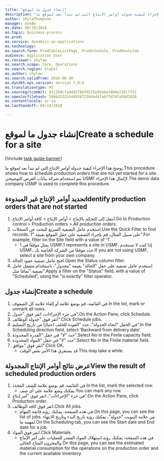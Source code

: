 ```yaml
--- 
title: "إنشاء جدول ما لموقع"
description: "يوضح هذا الإجراء كيفية جدولة أوامر الإنتاج التي لم تبدأ بعد لموقع ما."
author: ShylaThompson
manager: AnnBe
ms.date: 08/29/2018
ms.topic: business-process
ms.prod: 
ms.service: dynamics-ax-applications
ms.technology: 
ms.search.form: ProdTableListPage, ProdSchedule, ProdRouteJob
audience: Application User
ms.reviewer: shylaw
ms.search.scope: Core, Operations
ms.search.region: Global
ms.author: shylaw
ms.search.validFrom: 2016-06-30
ms.dyn365.ops.version: Version 7.0.0
ms.translationtype: HT
ms.sourcegitcommit: 0312b8cfadd45f8e59225e9daba78b9e216cff51
ms.openlocfilehash: 54bb2532534d5567239dad4fab7fd74fa50d2826
ms.contentlocale: ar-sa
ms.lasthandoff: 09/14/2018

---
```

# <a name="create-a-schedule-for-a-site"></a><span data-ttu-id="c9d89-103">إنشاء جدول ما لموقع</span><span class="sxs-lookup"><span data-stu-id="c9d89-103">Create a schedule for a site</span></span>

[!include [task guide banner](../../includes/task-guide-banner.md)]

<span data-ttu-id="c9d89-104">يوضح هذا الإجراء كيفية جدولة أوامر الإنتاج التي لم تبدأ بعد لموقع ما.</span><span class="sxs-lookup"><span data-stu-id="c9d89-104">This procedure shows how to schedule production orders that are not yet started for a site.</span></span>  <span data-ttu-id="c9d89-105">يتم استخدام شركة بيانات العرض التوضيحي USMF لإكمال هذا الإجراء.</span><span class="sxs-lookup"><span data-stu-id="c9d89-105">The demo data company USMF is used to complete this procedure.</span></span>


## <a name="identify-production-orders-that-are-not-started"></a><span data-ttu-id="c9d89-106">تحديد أوامر الإنتاج غير المبدوءة</span><span class="sxs-lookup"><span data-stu-id="c9d89-106">Identify production orders that are not started</span></span>
1. <span data-ttu-id="c9d89-107">انتقل إلى التحكم بالإنتاج‬ > أوامر الإنتاج > كافة أوامر الإنتاج.</span><span class="sxs-lookup"><span data-stu-id="c9d89-107">Go to Production control > Production orders > All production orders.</span></span>
2. <span data-ttu-id="c9d89-108">استخدم عامل التصفية السريع للبحث عن السجلات.</span><span class="sxs-lookup"><span data-stu-id="c9d89-108">Use the Quick Filter to find records.</span></span> <span data-ttu-id="c9d89-109">على سبيل المثال، قم بإجراء التصفية على حقل الموقع بقيمة "1".</span><span class="sxs-lookup"><span data-stu-id="c9d89-109">For example, filter on the Site field with a value of '1'.</span></span>
    * <span data-ttu-id="c9d89-110">1 يمثل موقعًا في USMF.</span><span class="sxs-lookup"><span data-stu-id="c9d89-110">1 represents a site in USMF.</span></span> <span data-ttu-id="c9d89-111">إذا كنت لا تستخدم USMF، حدد موقعًا من الشركة الخاصة بك.</span><span class="sxs-lookup"><span data-stu-id="c9d89-111">If you are not using USMF, select a site from your own company.</span></span>  
3. <span data-ttu-id="c9d89-112">افتح عامل تصفية عمود الحالة.</span><span class="sxs-lookup"><span data-stu-id="c9d89-112">Open the Status column filter.</span></span>
4. <span data-ttu-id="c9d89-113">استخدم عامل تصفية على حقل "الحالة" بقيمة "مجدول"، باستخدام مشغل عامل تصفية "تمامًا مثل".</span><span class="sxs-lookup"><span data-stu-id="c9d89-113">Apply a filter on the "Status" field, with a value of "Scheduled", using the "is exactly" filter operator.</span></span>

## <a name="create-a-schedule"></a><span data-ttu-id="c9d89-114">إنشاء جدول</span><span class="sxs-lookup"><span data-stu-id="c9d89-114">Create a schedule</span></span>
1. <span data-ttu-id="c9d89-115">في القائمة، قم بوضع علامة أو إلغاء علامة كل الصفوف.</span><span class="sxs-lookup"><span data-stu-id="c9d89-115">In the list, mark or unmark all rows.</span></span>
2. <span data-ttu-id="c9d89-116">في جزء الإجراءات، انقر فوق "جدول".</span><span class="sxs-lookup"><span data-stu-id="c9d89-116">On the Action Pane, click Schedule.</span></span>
3. <span data-ttu-id="c9d89-117">انقر فوق "جدولة الوظائف".</span><span class="sxs-lookup"><span data-stu-id="c9d89-117">Click Schedule jobs.</span></span>
4. <span data-ttu-id="c9d89-118">في الحقل "اتجاه الجدولة"، حدد "العودة للخلف اعتبارًا من تاريخ التسليم".</span><span class="sxs-lookup"><span data-stu-id="c9d89-118">In the Scheduling direction field, select 'Backward from delivery date'.</span></span>
5. <span data-ttu-id="c9d89-119">حدد "لا" في حقل "القدرة المحدودة‬".</span><span class="sxs-lookup"><span data-stu-id="c9d89-119">Select No in the Finite capacity field.</span></span>
6. <span data-ttu-id="c9d89-120">حدد "لا" في حقل "المواد المحدودة‬".</span><span class="sxs-lookup"><span data-stu-id="c9d89-120">Select No in the Finite material field.</span></span>
7. <span data-ttu-id="c9d89-121">انقر فوق "موافق".</span><span class="sxs-lookup"><span data-stu-id="c9d89-121">Click OK.</span></span>
    * <span data-ttu-id="c9d89-122">قد يستغرق هذا الأمر بعض الوقت.</span><span class="sxs-lookup"><span data-stu-id="c9d89-122">This may take a while.</span></span>  

## <a name="view-the-result-of-scheduled-production-orders"></a><span data-ttu-id="c9d89-123">عرض نتائج أوامر الإنتاج المجدولة</span><span class="sxs-lookup"><span data-stu-id="c9d89-123">View the result of scheduled production orders</span></span>
1. <span data-ttu-id="c9d89-124">في القائمة، قم بوضع علامة للصف المحدد.</span><span class="sxs-lookup"><span data-stu-id="c9d89-124">In the list, mark the selected row.</span></span>
    * <span data-ttu-id="c9d89-125">يمكنك وضع علامة على أي صف.</span><span class="sxs-lookup"><span data-stu-id="c9d89-125">You can mark any row.</span></span>  
2. <span data-ttu-id="c9d89-126">في جزء "الإجراءات"، انقر فوق "أمر إنتاج".</span><span class="sxs-lookup"><span data-stu-id="c9d89-126">On the Action Pane, click Production order.</span></span>
3. <span data-ttu-id="c9d89-127">انقر فوق كافة الوظائف.</span><span class="sxs-lookup"><span data-stu-id="c9d89-127">Click All jobs.</span></span>
    * <span data-ttu-id="c9d89-128">في هذه الصفحة، يمكنك رؤية قائمة المهام.</span><span class="sxs-lookup"><span data-stu-id="c9d89-128">On this page, you can see the list of jobs.</span></span> <span data-ttu-id="c9d89-129">من علامة التبويب "جدولة"، يمكنك رؤية تاريخ البدء وتاريخ الانتهاء لمهمة ما.</span><span class="sxs-lookup"><span data-stu-id="c9d89-129">On the Scheduling tab, you can see the Start date and End date for a job.</span></span>  
4. <span data-ttu-id="c9d89-130">انقر فوق المواد.</span><span class="sxs-lookup"><span data-stu-id="c9d89-130">Click Materials.</span></span>
    * <span data-ttu-id="c9d89-131">في هذه الصفحة، يمكنك رؤية استهلاك المواد المقدر للعمليات على أمر الإنتاج والمخزون المتاح الحالي.</span><span class="sxs-lookup"><span data-stu-id="c9d89-131">On this page, you can see the estimated material consumption for the operations on the production order and the current available inventory.</span></span>  


